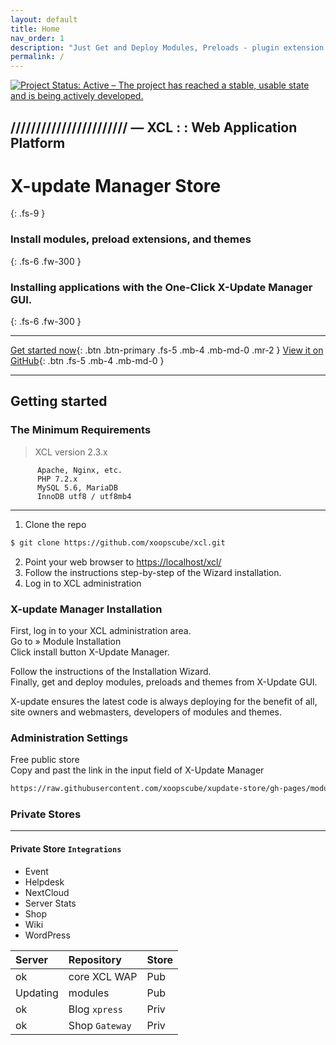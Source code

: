 ```yaml
---
layout: default
title: Home
nav_order: 1
description: "Just Get and Deploy Modules, Preloads - plugin extension - and Themes."
permalink: /
---
```


[![Project Status: Active – The project has reached a stable, usable state and is being actively developed.](https://www.repostatus.org/badges/2.0.0/active.svg)](https://www.repostatus.org/#active)

## /////////////////////// — XCL : : Web Application Platform


# X-update Manager Store
{: .fs-9 }

### Install modules, preload extensions, and themes  
{: .fs-6 .fw-300 }  

### Installing applications with the One-Click X-Update Manager GUI.
{: .fs-6 .fw-300 }  


---
   
   
[Get started now](#getting-started){: .btn .btn-primary .fs-5 .mb-4 .mb-md-0 .mr-2 } [View it on GitHub](https://github.com/xoopscube/xcl){: .btn .fs-5 .mb-4 .mb-md-0 }
   

---
   
## Getting started

### The Minimum Requirements

> XCL version 2.3.x

          Apache, Nginx, etc.
          PHP 7.2.x
          MySQL 5.6, MariaDB
          InnoDB utf8 / utf8mb4
          
---


1. Clone the repo
```bash
$ git clone https://github.com/xoopscube/xcl.git
```
2. Point your web browser to [https://localhost/xcl/](https://localhost/xcl)
3. Follow the instructions step-by-step of the Wizard installation.
4. Log in to XCL administration 
   
   
### X-update Manager Installation

First, log in to your XCL administration area.    
Go to » Module Installation  
Click install button X-Update Manager.  


Follow the instructions of the Installation Wizard.  
Finally, get and deploy modules, preloads and themes from X-Update GUI.  

X-update ensures the latest code is always deploying for the benefit of all,   
site owners and webmasters, developers of modules and themes.

### Administration Settings  

Free public store    
Copy and past the link in the input field of X-Update Manager

```html
https://raw.githubusercontent.com/xoopscube/xupdate-store/gh-pages/modules_xcl.ini
```
### Private Stores

* * *

#### [](#private-store)Private Store `Integrations`

*   Event
*   Helpdesk
*   NextCloud
*   Server Stats
*   Shop
*   Wiki
*   WordPress

| Server       | Repository        | Store |
|:-------------|:------------------|:------|
| ok           | core XCL WAP      | Pub   |
| Updating     | modules           | Pub   |
| ok           | Blog `xpress`     | Priv  |
| ok           | Shop `Gateway`    | Priv  |


